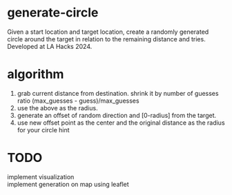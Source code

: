 # generate-circle
Given a start location and target location, create a randomly generated circle around the target in relation to the remaining distance and tries. Developed at LA Hacks 2024.

# algorithm
1. grab current distance from destination. shrink it by number of guesses ratio (max_guesses - guess)/max_guesses
2. use the above as the radius. 
3. generate an offset of random direction and [0-radius] from the target.
4. use new offset point as the center and the original distance as the radius for your circle hint


# TODO
implement visualization    
implement generation on map using leaflet
